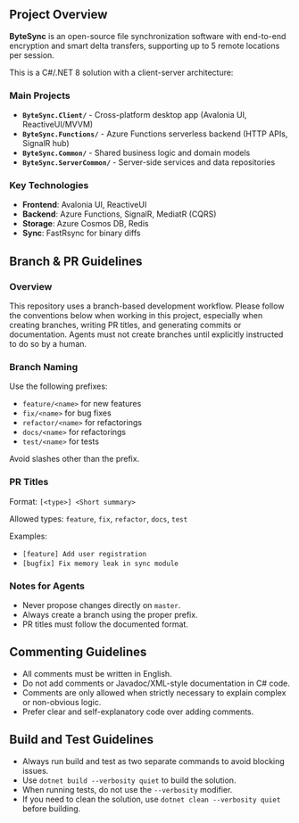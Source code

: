 ## Project Overview

**ByteSync** is an open-source file synchronization software with end-to-end encryption and smart delta transfers, supporting up to 5 remote locations per session.

This is a C#/.NET 8 solution with a client-server architecture:

### Main Projects
- **`ByteSync.Client/`** - Cross-platform desktop app (Avalonia UI, ReactiveUI/MVVM)
- **`ByteSync.Functions/`** - Azure Functions serverless backend (HTTP APIs, SignalR hub)
- **`ByteSync.Common/`** - Shared business logic and domain models
- **`ByteSync.ServerCommon/`** - Server-side services and data repositories

### Key Technologies
- **Frontend**: Avalonia UI, ReactiveUI
- **Backend**: Azure Functions, SignalR, MediatR (CQRS)
- **Storage**: Azure Cosmos DB, Redis
- **Sync**: FastRsync for binary diffs

## Branch & PR Guidelines

### Overview
This repository uses a branch-based development workflow. Please follow the conventions below when working in this project, especially when creating branches, writing PR titles, and generating commits or documentation.
Agents must not create branches until explicitly instructed to do so by a human.

### Branch Naming
Use the following prefixes:
- `feature/<name>` for new features
- `fix/<name>` for bug fixes
- `refactor/<name>` for refactorings
- `docs/<name>` for refactorings
- `test/<name>` for tests

Avoid slashes other than the prefix.

### PR Titles
Format:
`[<type>] <Short summary>`

Allowed types: `feature`, `fix`, `refactor`, `docs`, `test`

Examples:
- `[feature] Add user registration`
- `[bugfix] Fix memory leak in sync module`

### Notes for Agents
- Never propose changes directly on `master`.
- Always create a branch using the proper prefix.
- PR titles must follow the documented format.

## Commenting Guidelines
- All comments must be written in English.
- Do not add comments or Javadoc/XML-style documentation in C# code.
- Comments are only allowed when strictly necessary to explain complex or non-obvious logic.
- Prefer clear and self-explanatory code over adding comments.

## Build and Test Guidelines
- Always run build and test as two separate commands to avoid blocking issues.
- Use `dotnet build --verbosity quiet` to build the solution.
- When running tests, do not use the `--verbosity` modifier.
- If you need to clean the solution, use `dotnet clean --verbosity quiet` before building.